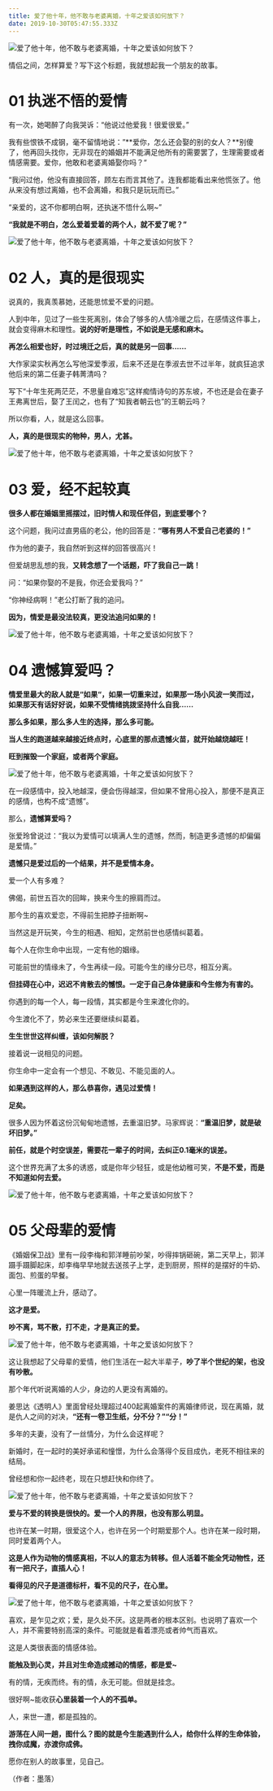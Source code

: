 ```yaml
---
title: 爱了他十年，他不敢与老婆离婚，十年之爱该如何放下？
date: 2019-10-30T05:47:55.333Z
---
```

![爱了他十年，他不敢与老婆离婚，十年之爱该如何放下？](http://p1.pstatp.com/large/pgc-image/c13c65493d0841419db524328833d89f)

情侣之间，怎样算爱？写下这个标题，我就想起我一个朋友的故事。

01 执迷不悟的爱情
==========

有一次，她喝醉了向我哭诉：“他说过他爱我！很爱很爱。”

我有些恨铁不成钢，毫不留情地说：”**爱你，怎么还会娶的别的女人？**别傻了，他再回头找你，无非现在的婚姻并不能满足他所有的需要罢了，生理需要或者情感需要。爱你，他敢和老婆离婚娶你吗？“

“我问过他，他没有直接回答，顾左右而言其他了。连我都能看出来他慌张了。他从来没有想过离婚，也不会离婚，和我只是玩玩而已。”

“亲爱的，这不你都明白啊，还执迷不悟什么啊~”

**“我就是不明白，怎么爱着爱着的两个人，就不爱了呢？”**

![爱了他十年，他不敢与老婆离婚，十年之爱该如何放下？](http://p1.pstatp.com/large/pgc-image/c40eea7fc9ac4bfc98a65f146dd35e9a)

02 人，真的是很现实
===========

说真的，我真羡慕她，还能思怵爱不爱的问题。

人到中年，见过了一些生死离别，体会了够多的人情冷暖之后，在感情这件事上，就会变得麻木和理性。**说的好听是理性，不如说是无感和麻木。**

**再怎么相爱也好，时过境迁之后，真的就是另一回事......**

大作家梁实秋再怎么写他深爱季淑，后来不还是在季淑去世不过半年，就疯狂追求他后来的第二任妻子韩菁清吗？

写下“十年生死两茫茫，不思量自难忘”这样痴情诗句的苏东坡，不也还是会在妻子王弗离世后，娶了王闰之，也有了“知我者朝云也”的王朝云吗？

所以你看，人，就是这么回事。

**人，真的是很现实的物种，男人，尤甚。**

![爱了他十年，他不敢与老婆离婚，十年之爱该如何放下？](http://p9.pstatp.com/large/pgc-image/c1ae764b7bae42c89ed8f49c2716111d)

03 爱，经不起较真
==========

  

**很多人都在婚姻里摇摆过，旧时情人和现任伴侣，到底爱哪个？**

这个问题，我问过直男癌的老公，他的回答是：**“哪有男人不爱自己老婆的！”**

作为他的妻子，我自然听到这样的回答很高兴！

但爱胡思乱想的我，**又转念想了一个话题，吓了我自己一跳！**

问：“如果你娶的不是我，你还会爱我吗？”

“你神经病啊！”老公打断了我的追问。

**因为，情爱是最没法较真，更没法追问如果的！**

![爱了他十年，他不敢与老婆离婚，十年之爱该如何放下？](http://p1.pstatp.com/large/pgc-image/0542b51a13f542eea8eacc130e869b15)

04 遗憾算爱吗？
=========

  

**情爱里最大的敌人就是“如果“，如果一切重来过，如果那一场小风波一笑而过，如果那天有话好好说，如果不受情绪挑拨坚持什么自我……**

**那么多如果，那么多人生的选择，那么多可能。**

**当人生的跑道越来越接近终点时，心底里的那点遗憾火苗，就开始越烧越旺！**

**旺到摧毁一个家庭，或者两个家庭。**

![爱了他十年，他不敢与老婆离婚，十年之爱该如何放下？](http://p3.pstatp.com/large/pgc-image/85bfb24e2a944ac7a7ab0b5b003bb8fa)

在一段感情中，投入地越深，便会伤得越深，但如果不曾用心投入，那便不是真正的感情，也构不成“遗憾”。

那么，**遗憾算爱吗？**

张爱玲曾说过：“我以为爱情可以填满人生的遗憾，然而，制造更多遗憾的却偏偏是爱情。”

**遗憾只是爱过后的一个结果，并不是爱情本身。**

爱一个人有多难？

佛偈，前世五百次的回眸，换来今生的擦肩而过。

那今生的喜欢爱恋，不得前生把脖子扭断啊~

当然这是开玩笑，今生的相遇、相知，定然前世也感情纠葛着。

每个人在你生命中出现，一定有他的姻缘。

可能前世的情缘未了，今生再续一段。可能今生的缘分已尽，相互分离。

**但挂碍在心中，迟迟不肯散去的憾恨。一定于自己身体健康和今生修为有害的。**

你遇到的每一个人，每一段情，其实都是今生来渡化你的。

今生渡化不了，势必来生还要继续纠葛着。

**生生世世这样纠缠，该如何解脱？**

接着说一说相见的问题。

你生命中一定会有一个想见、不敢见、不能见面的人。

**如果遇到这样的人，那么恭喜你，遇见过爱情！**

**足矣。**

很多人因为怀着这份沉甸甸地遗憾，去重温旧梦。马家辉说：**“重温旧梦，就是破坏旧梦。”**

**前任，就是个时空误差，需要花一辈子的时间，去纠正0.1毫米的误差。**

这个世界充满了太多的诱惑，或是你年少轻狂，或是他幼稚可笑，**不是不爱，而是不知道如何去爱。**

![爱了他十年，他不敢与老婆离婚，十年之爱该如何放下？](http://p1.pstatp.com/large/pgc-image/282e57382a32480aad0f0d85b7bcaeec)

05 父母辈的爱情
=========

《婚姻保卫战》里有一段李梅和郭洋睡前吵架，吵得摔锅砸碗，第二天早上，郭洋蹑手蹑脚起床，却李梅早早地就去送孩子上学，走到厨房，照样的是摆好的牛奶、面包、煎蛋的早餐。

心里一阵暖流上升，感动了。

**这才是爱。**

**吵不离，骂不散，打不走，才是真正的爱。**

![爱了他十年，他不敢与老婆离婚，十年之爱该如何放下？](http://p9.pstatp.com/large/pgc-image/be5b3f03170746d2bd3f186ec1368b02)

这让我想起了父母辈的爱情，他们生活在一起大半辈子，**吵了半个世纪的架，也没有吵散。**

那个年代听说离婚的人少，身边的人更没有离婚的。

姜思达《透明人》里面曾经处理超过400起离婚案件的离婚律师说，现在离婚，就是仇人之间的对决，**“还有一卷卫生纸，分不分？”“分！”**

多年的夫妻，没有了一丝情分，为什么会这样呢？

新婚时，在一起时的美好承诺和憧憬，为什么会落得个反目成仇，老死不相往来的结局。

曾经想和你一起终老，现在只想赶快和你终了。

![爱了他十年，他不敢与老婆离婚，十年之爱该如何放下？](http://p3.pstatp.com/large/pgc-image/f68a2df104e746ef81604cf75209356c)

**爱与不爱的转换是很快的。爱一个人的界限，也没有那么明显。**

也许在某一时期，很爱这个人，也许在另一个时期爱那个人。也许在某一段时期，同时爱着两个人。

**这是人作为动物的情感真相，不以人的意志为转移。但人活着不能全凭动物性，还有一把尺子，直插人心！**

**看得见的尺子是道德标杆，看不见的尺子，在心里。**

![爱了他十年，他不敢与老婆离婚，十年之爱该如何放下？](http://p1.pstatp.com/large/pgc-image/20df1c00f3b84155b004b9a4acb1186f)

​喜欢，是乍见之欢；爱，是久处不厌。这是两者的根本区别。也说明了喜欢一个人，并不需要特别高深的条件。可能就是看着漂亮或者帅气而喜欢。

这是人类很表面的情感体验。

**能触及到心灵，并且对生命造成撼动的情感，都是爱~**

有的情，无疾而终。有的情，永无可能。但就是挂念。

很好啊~能收获**心里装着一个人的不孤单。**

人，来世一遭，都是孤独的。

**游荡在人间一趟，图什么？图的就是今生能遇到什么人，给你什么样的生命体验，拽你成魔，亦渡你成佛。**

愿你在别人的故事里，见自己。

（作者：墨落）